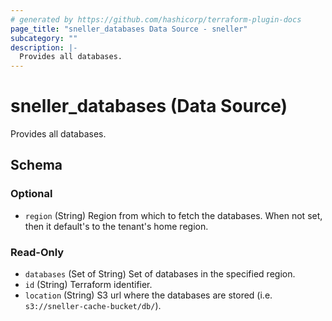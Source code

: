 ```yaml
---
# generated by https://github.com/hashicorp/terraform-plugin-docs
page_title: "sneller_databases Data Source - sneller"
subcategory: ""
description: |-
  Provides all databases.
---
```


# sneller_databases (Data Source)

Provides all databases.



<!-- schema generated by tfplugindocs -->
## Schema

### Optional

- `region` (String) Region from which to fetch the databases. When not set, then it default's to the tenant's home region.

### Read-Only

- `databases` (Set of String) Set of databases in the specified region.
- `id` (String) Terraform identifier.
- `location` (String) S3 url where the databases are stored (i.e. `s3://sneller-cache-bucket/db/`).


